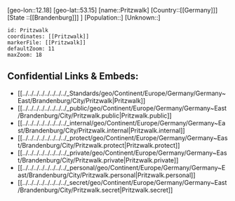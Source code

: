 ﻿---
location: [53.15,12.18]
mapzoom: [7,12] 
mapmarker: city 
type: City
tags:
- geo/City


SpocWebEntityId: 33528
isDeleted: false
confidential: public

---
[geo-lon::12.18]
[geo-lat::53.15]
[name::Pritzwalk]
[Country::[[Germany]]]
[State ::[[Brandenburg]]] ]
[Population::]
[Unknown::]


```leaflet
id: Pritzwalk
coordinates: [[Pritzwalk]]
markerFile: [[Pritzwalk]]
defaultZoom: 11 
maxZoom: 18
```


## Confidential Links & Embeds: 
- [[../../../../../../../../_Standards/geo/Continent/Europe/Germany/Germany~East/Brandenburg/City/Pritzwalk|Pritzwalk]] 
- [[../../../../../../../../_public/geo/Continent/Europe/Germany/Germany~East/Brandenburg/City/Pritzwalk.public|Pritzwalk.public]] 
- [[../../../../../../../../_internal/geo/Continent/Europe/Germany/Germany~East/Brandenburg/City/Pritzwalk.internal|Pritzwalk.internal]] 
- [[../../../../../../../../_protect/geo/Continent/Europe/Germany/Germany~East/Brandenburg/City/Pritzwalk.protect|Pritzwalk.protect]] 
- [[../../../../../../../../_private/geo/Continent/Europe/Germany/Germany~East/Brandenburg/City/Pritzwalk.private|Pritzwalk.private]] 
- [[../../../../../../../../_personal/geo/Continent/Europe/Germany/Germany~East/Brandenburg/City/Pritzwalk.personal|Pritzwalk.personal]] 
- [[../../../../../../../../_secret/geo/Continent/Europe/Germany/Germany~East/Brandenburg/City/Pritzwalk.secret|Pritzwalk.secret]] 
